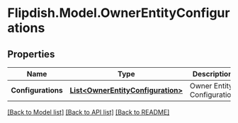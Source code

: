 # Flipdish.Model.OwnerEntityConfigurations
## Properties

Name | Type | Description | Notes
------------ | ------------- | ------------- | -------------
**Configurations** | [**List&lt;OwnerEntityConfiguration&gt;**](OwnerEntityConfiguration.md) | Owner Entity Configuration | [optional] 

[[Back to Model list]](../README.md#documentation-for-models) [[Back to API list]](../README.md#documentation-for-api-endpoints) [[Back to README]](../README.md)

